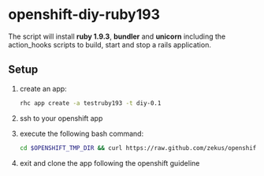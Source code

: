 openshift-diy-ruby193
=====================

The script will install **ruby 1.9.3**, **bundler** and **unicorn** including the action_hooks scripts to build, start and stop a rails application.

Setup
-----
1. create an app:

   ```bash
   rhc app create -a testruby193 -t diy-0.1
   ```
   
2. ssh to your openshift app

3. execute the following bash command:

   ```bash
   cd $OPENSHIFT_TMP_DIR && curl https://raw.github.com/zekus/openshift-diy-ruby193/master/setup.sh | sh
   ```

4. exit and clone the app following the openshift guideline